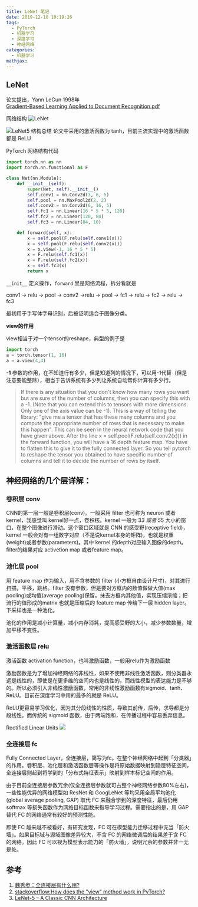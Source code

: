 ```yaml
---
title: LeNet 笔记
date: 2019-12-10 19:19:26
tags:
  - PyTorch
  - 机器学习
  - 深度学习
  - 神经网络
categories:
  - 机器学习
mathjax:
---
```

## LeNet
论文提出，Yann LeCun 1998年  
[Gradient-Based Learning Applied to Document Recognition.pdf](http://yann.lecun.com/exdb/publis/pdf/lecun-01a.pdf)

网络结构
![LeNet](https://i.loli.net/2019/12/10/Do7F938hGXu2QJt.png)


![LeNet5 结构总结](https://i.loli.net/2019/12/19/LWsHUaEjAYxyd4b.png)
论文中采用的激活函数为 tanh，目前主流实现中的激活函数都是 ReLU

PyTorch 网络结构代码

```python
import torch.nn as nn
import torch.nn.functional as F

class Net(nn.Module):
    def __init__(self):
        super(Net, self).__init__()
        self.conv1 = nn.Conv2d(3, 6, 5)
        self.pool = nn.MaxPool2d(2, 2)
        self.conv2 = nn.Conv2d(6, 16, 5)
        self.fc1 = nn.Linear(16 * 5 * 5, 120)
        self.fc2 = nn.Linear(120, 84)
        self.fc3 = nn.Linear(84, 10)

    def forward(self, x):
        x = self.pool(F.relu(self.conv1(x)))
        x = self.pool(F.relu(self.conv2(x)))
        x = x.view(-1, 16 * 5 * 5)
        x = F.relu(self.fc1(x))
        x = F.relu(self.fc2(x))
        x = self.fc3(x)
        return x
```

`__init__` 定义操作，`forward` 里是网络流程，拆分看就是

conv1 -> relu -> pool -> conv2 ->relu -> pool -> fc1 -> relu -> fc2 -> relu -> fc3

最初用于手写体字母识别，后被证明适合于图像分类。

**view的作用**

view相当于对一个tensor的reshape，典型的例子是

```python
import torch
a = torch.tensor(1, 16)
a = a.view(4,4)
```

**-1** 参数的作用，在不知道行有多少，但是知道列的情况下，可以用-1代替（但是注意要能整除），相当于告诉系统有多少列让系统自动帮你计算有多少行。
> If there is any situation that you don't know how many rows you want but are sure of the number of columns, then you can specify this with a -1. (Note that you can extend this to tensors with more dimensions. Only one of the axis value can be -1). This is a way of telling the library: "give me a tensor that has these many columns and you compute the appropriate number of rows that is necessary to make this happen".
> This can be seen in the neural network code that you have given above. After the line x = self.pool(F.relu(self.conv2(x))) in the forward function, you will have a 16 depth feature map. You have to flatten this to give it to the fully connected layer. So you tell pytorch to reshape the tensor you obtained to have specific number of columns and tell it to decide the number of rows by itself.




## 神经网络的几个层详解：
### 卷积层 conv
CNN的第一层一般是卷积层(conv)。一般采用 filter 也可称为 neuron 或者 kernel，我感觉叫 kernel好一点，卷积核。kernel 一般为 3*3 或者 5*5 大小的窗口，在整个图像进行滑动。这个窗口区域就是 CNN 的感受野(receptive field)， kernel 一般会对有一组数字对应（不是说kernel本身的矩阵)，也就是权重(weight)或者参数(parameters)。其中 kernel 的depth对应输入图像的depth。filter的结果对应 activetion map 或者feature map。

### 池化层 pool
用 feature map 作为输入，用不含参数的 filter (小方框自由设计尺寸)，对其进行扫描，平移，跳格。filter 没有参数，但是要对方框内的数值做做大值(max pooling)或均值(average pooling)保留，抹去方框内其他值，实现压缩浓缩；把流行的值形成的matrix 也就是压缩后的 feature map 传给下一层 hidden layer。
下采样也是一种池化。

池化的作用是减小计算量，减小内存消耗，提高感受野的大小，减少参数数量，增加平移不变性。

### 激活函数层 relu
激活函数 activation function，也叫激励函数，一般用relu作为激励函数

激励函数是为了增加神经网络的非线性，如果不使用非线性激活函数，则分类器永远是线性的，即使是在更多维的空间内也是线性的，而线性模型的表达能力是不够的。所以必须引入非线性激励函数，常用的非线性激励函数有sigmoid、tanh、ReLU。目前在深度学习中用的最多的就是 ReLU。

ReLU更容易学习优化，因为其分段线性的性质，导致其前传，后传，求导都是分段线性。而传统的 sigmoid 函数，由于两端饱和，在传播过程中容易丢弃信息。

Rectified Linear Units
![](https://i.loli.net/2019/12/10/dnZh3HFN7eVUbzq.png)
### 全连接层 fc
Fully Connected Layer，全连接层，简写为fc。在整个神经网络中起到「分类器」的作用。卷积层、池化层和激活函数层等操作是将原始数据映射到隐层特征空间，全连接层则起到将学到的「分布式特征表示」映射到样本标记空间的作用。

由于目前全连接层参数冗余(仅全连接层参数就可占整个神经网络参数80%左右)，一些性能优异的网络模型如 ResNet 和 GoogLeNet 等均采用全局平均池化(global average pooling, GAP) 取代 FC 来融合学到的深度特征，最后仍用 softmax 等损失函数作为网络目标函数来指导学习过程。需要指出的是，用 GAP 替代 FC 的网络通常有较好的预测性能。

即使 FC 越来越不被看好，有研究发现，FC 可在模型能力迁移过程中充当「防火墙」。如果目标域与源域图像差异较大，不含 FC 的网络微调后的结果差于含 FC 的网络。因此 FC 可以视为模型表示能力的「防火墙」，说明冗余的参数并非一无是处。



## 参考

1. [魏秀参：全连接层有什么用?](https://www.zhihu.com/question/41037974)
2. [stackoverflow:How does the "view" method work in PyTorch?](https://stackoverflow.com/questions/42479902/how-does-the-view-method-work-in-pytorch)
3. [LeNet-5 – A Classic CNN Architecture](https://engmrk.com/lenet-5-a-classic-cnn-architecture/)

